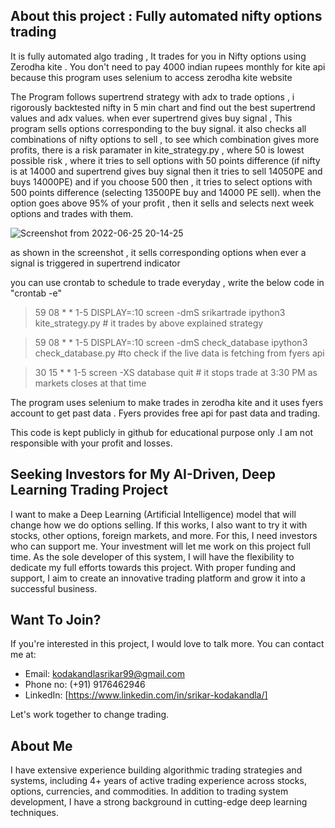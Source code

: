

## About this project : Fully automated nifty options trading

It is fully automated algo trading , It trades for you in Nifty options using Zerodha kite . You don't need to pay 4000 indian rupees monthly for kite api because this program uses selenium to access zerodha kite website

The Program follows supertrend strategy with adx to trade options , i rigorously backtested nifty in 5 min chart and find out the best supertrend values and adx values. when ever supertrend gives buy signal , This program sells options corresponding to the buy signal. it also checks all combinations of nifty options to sell , to see which combination gives more profits, there is a risk paramater in kite_strategy.py , where 50 is lowest possible risk , where it tries to sell options with 50 points difference (if nifty is at 14000 and supertrend gives buy signal then it tries to sell 14050PE and buys 14000PE) and if you choose 500 then , it tries to select  options with 500 points difference (selecting 13500PE buy and 14000 PE sell). when the option goes above 95% of your profit , then it sells and selects next week options and trades with them.

![Screenshot from 2022-06-25 20-14-25](https://user-images.githubusercontent.com/46400867/175778598-47c9f645-084d-46e8-a4ae-5e90cee7b07a.png)

as shown in the screenshot , it sells corresponding options when ever a signal is triggered in supertrend indicator


you can use crontab to schedule to trade everyday , write the below code in "crontab -e"

>59 08 * * 1-5  DISPLAY=:10 screen -dmS srikartrade ipython3 kite_strategy.py # it trades by above explained strategy 

>59 08 * * 1-5  DISPLAY=:10 screen -dmS check_database ipython3 check_database.py  #to check if the live data is fetching from fyers api

>30 15 * * 1-5 screen -XS database quit # it stops trade at 3:30 PM as markets closes at that time


The program uses selenium to make trades in zerodha kite and it uses fyers account to get past data . Fyers provides free api for past data and trading.

This code is kept publicly in github for educational purpose only .I am not responsible with your profit and losses.


## Seeking Investors for My AI-Driven, Deep Learning Trading Project

I want to make a Deep Learning (Artificial Intelligence) model that will change how we do options selling. If this works, I also want to try it with stocks, other options, foreign markets, and more. For this, I need investors who can support me. Your investment will let me work on this project full time.
As the sole developer of this system, I will have the flexibility to dedicate my full efforts towards this project. With proper funding and support, I aim to create an innovative trading platform and grow it into a successful business.

## Want To Join?

If you're interested in this project, I would love to talk more. You can contact me at:

- Email: kodakandlasrikar99@gmail.com
- Phone no: (+91) 9176462946
- LinkedIn: [https://www.linkedin.com/in/srikar-kodakandla/]

Let's work together to change trading.

## About Me

I have extensive experience building algorithmic trading strategies and systems, including 4+ years of active trading experience across stocks, options, currencies, and commodities. In addition to trading system development, I have a strong background in cutting-edge deep learning techniques.
